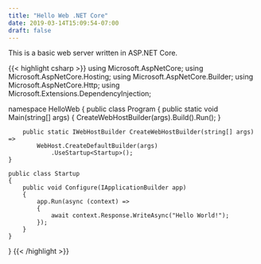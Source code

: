 ```yaml
---
title: "Hello Web .NET Core"
date: 2019-03-14T15:09:54-07:00
draft: false
---
```


This is a basic web server written in ASP.NET Core.

{{< highlight csharp >}}
using Microsoft.AspNetCore;
using Microsoft.AspNetCore.Hosting;
using Microsoft.AspNetCore.Builder;
using Microsoft.AspNetCore.Http;
using Microsoft.Extensions.DependencyInjection;

namespace HelloWeb
{
    public class Program
    {
        public static void Main(string[] args)
        {
            CreateWebHostBuilder(args).Build().Run();
        }

        public static IWebHostBuilder CreateWebHostBuilder(string[] args) =>
            WebHost.CreateDefaultBuilder(args)
                .UseStartup<Startup>();
    }

    public class Startup
    {
        public void Configure(IApplicationBuilder app)
        {
            app.Run(async (context) =>
            {
                await context.Response.WriteAsync("Hello World!");
            });
        }
    }
}
{{< /highlight >}}